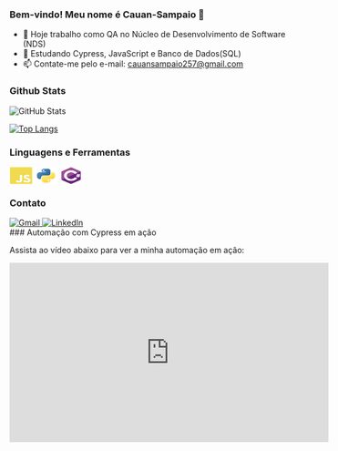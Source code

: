 ### Bem-vindo! Meu nome é Cauan-Sampaio 👋

- 🔭 Hoje trabalho como QA no Núcleo de Desenvolvimento de Software (NDS)
- 🌱 Estudando Cypress, JavaScript e Banco de Dados(SQL)
- 📫 Contate-me pelo e-mail: cauansampaio257@gmail.com

### Github Stats

![GitHub Stats](https://github-readme-stats.vercel.app/api?username=cauan-sampaio&show_icons=true&theme=dark)

[![Top Langs](https://github-readme-stats.vercel.app/api/top-langs/?username=cauan-sampaio&layout=compact&theme=dark)](https://github.com/anuraghazra/github-readme-stats)

### Linguagens e Ferramentas

<div style="display: inline_block">
  <img align="center" alt="JavaScript" height="30" width="40" src="https://raw.githubusercontent.com/devicons/devicon/master/icons/javascript/javascript-plain.svg">
  <img align="center" alt="Python" height="30" width="40" src="https://raw.githubusercontent.com/devicons/devicon/master/icons/python/python-original.svg">
  <img align="center" alt="C#" height="30" width="40" src="https://raw.githubusercontent.com/devicons/devicon/master/icons/csharp/csharp-original.svg">
</div>

### Contato

<div> 
  <a href="mailto:cauansampaio257@gmail.com">
    <img src="https://img.shields.io/badge/-Gmail-%23333?style=for-the-badge&logo=gmail&logoColor=white" target="_blank" alt="Gmail">
  </a>
  <a href="https://www.linkedin.com/in/francisco-cauan-b96347296" target="_blank">
    <img src="https://img.shields.io/badge/-LinkedIn-%230077B5?style=for-the-badge&logo=linkedin&logoColor=white" target="_blank" alt="LinkedIn">
  </a> 
</div>
### Automação com Cypress em ação

Assista ao vídeo abaixo para ver a minha automação em ação:
<iframe width="560" height="315" src="https://www.youtube.com/embed/6XYkE9zvn7M" frameborder="0" allowfullscreen></iframe>

